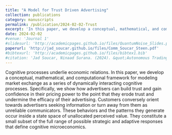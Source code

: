 ```yaml
---
title: "A Model for Trust Driven Advertising"
collection: publications
category: manuscripts
permalink: /publication/2024-02-02-Trust
excerpt: 'In this paper, we develop a conceptual, mathematical, and computational framework for modeling market exchange as a series of dynamically interacting cognitive processes. Specifically, we show how advertisers can build trust and gain confidence in their pricing power to the point that they erode trust and undermine the efficacy of their advertising.'
date: 2024-02-02
#venue: 'Journal 1'
#slidesurl: 'http://academicpages.github.io/files/QuantumNoise_Slides.pdf'
paperurl: 'http://jad_soucar.github.io/files/Comm_Soucar_Steen.pdf'
#bibtexurl: 'http://academicpages.github.io/files/bibtex1.bib'
#citation: 'Jad Soucar, Ninaad Surana. (2024). &quot;Autonomous Trading Using Deep Q Learning &quote;'
---
```


 Cognitive processes underlie economic relations. In this paper, we develop a conceptual, mathematical, and computational framework for modeling market exchange as a series of dynamically interacting cognitive processes. Specifically, we show how advertisers can build trust and gain confidence in their pricing power to the point that they erode trust and undermine the efficacy of their advertising. Customers conversely orient towards advertisers seeking information or turn away from them as unreliable communicators. These behaviors and the patterns they generate occur inside a state space of unallocated perceived value. They constitute a small subset of the full range of possible strategic and adaptive responses that define cognitive microeconomics.